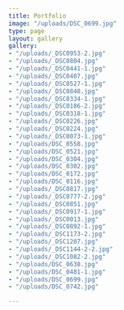 ```yaml
---
title: Portfolio
image: "/uploads/DSC_0699.jpg"
type: page
layout: gallery
gallery:
- "/uploads/_DSC0953-2.jpg"
- "/uploads/_DSC0804.jpg"
- "/uploads/_DSC0441-1.jpg"
- "/uploads/_DSC0407.jpg"
- "/uploads/_DSC0527-1.jpg"
- "/uploads/_DSC0848.jpg"
- "/uploads/_DSC0334-1.jpg"
- "/uploads/_DSC0186-2.jpg"
- "/uploads/_DSC0318-1.jpg"
- "/uploads/_DSC0226.jpg"
- "/uploads/_DSC0224.jpg"
- "/uploads/_DSC0073-1.jpg"
- "/uploads/DSC_0558.jpg"
- "/uploads/DSC_0521.jpg"
- "/uploads/DSC_0304.jpg"
- "/uploads/DSC_0302.jpg"
- "/uploads/DSC_0172.jpg"
- "/uploads/DSC_0116.jpg"
- "/uploads/_DSC0817.jpg"
- "/uploads/_DSC0777-2.jpg"
- "/uploads/_DSC0851.jpg"
- "/uploads/_DSC0917-1.jpg"
- "/uploads/_DSC0013.jpg"
- "/uploads/_DSC0892-1.jpg"
- "/uploads/_DSC1173-2.jpg"
- "/uploads/_DSC1207.jpg"
- "/uploads/_DSC1144-2-2.jpg"
- "/uploads/_DSC1082-2.jpg"
- "/uploads/DSC_0638.jpg"
- "/uploads/DSC_0481-1.jpg"
- "/uploads/DSC_0699.jpg"
- "/uploads/DSC_0742.jpg"

---
```

